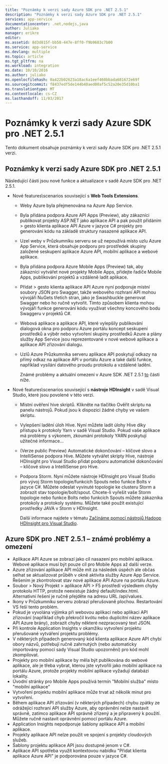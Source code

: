 ```yaml
---
title: "Poznámky k verzi sady Azure SDK pro .NET 2.5.1"
description: "Poznámky k verzi sady Azure SDK pro .NET 2.5.1"
services: app-service
documentationcenter: .net,nodejs,java
author: Juliako
manager: erikre
editor: 
ms.assetid: 8d3d815f-bb58-447e-8ff0-f9b9603c7b00
ms.service: app-service
ms.devlang: multiple
ms.topic: article
ms.tgt_pltfrm: na
ms.workload: integration
ms.date: 10/10/2016
ms.author: juliako
ms.openlocfilehash: 0a422b02623a18ac6a1eef460bbada681672e69f
ms.sourcegitcommit: f8437edf5de144b40aed00af5c52a20e35d10ba1
ms.translationtype: MT
ms.contentlocale: cs-CZ
ms.lasthandoff: 11/03/2017
---
```

# <a name="azure-sdk-for-net-251-release-notes"></a>Poznámky k verzi sady Azure SDK pro .NET 2.5.1
Tento dokument obsahuje poznámky k verzi sady Azure SDK pro .NET 2.5.1 verzi. 

## <a name="azure-sdk-for-net-251-release-notes"></a>Poznámky k verzi sady Azure SDK pro .NET 2.5.1
Následující části jsou nové funkce a aktualizace v sadě Azure SDK pro .NET 2.5.1.

* Nové features\scenarios související s **Web Tools Extensions**. 
  
  * Weby Azure byla přejmenována na Azure App Service. 
  * Byla přidána podpora Azure API Apps (Preview), aby zákazníci publikovat projekty ASP.NET jako aplikace API a pak použít přidáním > gesto klienta aplikace API Azure v jazyce C# projekty pro generování kódu na základě struktury nasazené aplikace API. 
  * Uzel weby v Průzkumníku serveru se už nepoužívá místo uzlu Azure App Service, která obsahuje podporu pro prostředek skupiny založené seskupení aplikace Azure API, mobilní aplikace a webové aplikace.
  * Byla přidána podpora Azure Mobile Apps (Preview) tak, aby zákazníci vytvářet nové projekty Mobile Apps, přidejte řadiče Mobile Apps, publikování projektů a vzdáleně ladit aplikace.
  * Přidat > gesto klienta aplikace API Azure nyní podporuje místní soubory JSON pro Swagger, takže webového rozhraní API mohou vývojáři NuGets třetích stran, jako je Swashbuckle generovat Swagger nebo ho ručně vytvořit. Tímto způsobem klienta mohou vývojáři funkce generování kódu využívat všechny koncového bodu Swaggeru v projektů C#. 
  * Webová aplikace a aplikace API, které vylepšily publikování dialogová okna pro podporu Azure portálu koncept seskupení prostředků a výběr nebo vytvoření skupiny prostředků Azure a plány služby App Service jsou reprezentované v nové webové aplikace a aplikace API zřizování dialogu. 
  * Uzlů Azure Průzkumníka serveru aplikace API poskytují odkazy na přímý odkaz na aplikace API v portálu Azure a také další funkce, například vysílání datového proudu protokolu a vzdálené ladění.
    
    Známé problémy a aktuální omezení v Azure SDK .NET 2.5.1 [to](app-service-release-notes.md#known_issues_2_5_1) části níže.
* Nové features\scenarios související s **nástroje HDInsight** v sadě Visual Studio, které jsou povolené v této verzi. 
  
  * Místní ověření hive skriptů. Klikněte na tlačítko Ověřit skriptu na panelu nástrojů. Pokud jsou k dispozici žádné chyby ve vašem skriptu. 
  * Vylepšení ladění úloh Hive. Nyní můžete ladit úlohy Hive díky přístupu k protokoly Yarn v sadě Visual Studio. Pokud vaše aplikace má problémy s výkonem, zkoumání protokoly YARN poskytují užitečné informace...
  * (Verze public Preview) Automatické dokončování – klíčové slovo a IntelliSense podpora Hive. Můžete vytvářet skripty Hive, nástroje HDInsight pro Visual Studio přidat podporu automatické dokončování – klíčové slovo a IntelliSense pro Hive.
  * Podpora Storm. Nyní můžete nástroje HDInsight pro Visual Studio pro vývoj Storm topologie/funkcích Spouts nebo funkce Bolts v jazyce C#. Můžete odeslat vyvinuté topologie ke clusteru Storm a zobrazit stav topologie/bolt/spout. Chcete-li vyřešit vaše Storm topologie nebo funkce Bolts nebo funkcích Spouts můžete zákazníka protokoly a protokoly systému. Můžete také použít existující prostředky JAVA v Storm v HDInsight.
    
    Další informace najdete v tématu [Začínáme pomocí nástrojů Hadoop HDInsight pro Visual Studio](../hdinsight/hadoop/apache-hadoop-visual-studio-tools-get-started.md).

## <a id="known_issues_2_5_1"></a>Azure SDK pro .NET 2.5.1 – známé problémy a omezení
* Aplikace API Azure se zobrazí jako cíl nasazení pro mobilní aplikace. Webové aplikace musí být pouze cíl pro Mobile Apps až další verze. 
* Azure zřizování aplikace API může mít za následek úspěch ale občas selhat se aktualizovat průběh v okně aktivita služby Azure App Service. Řešením je zkontrolovat stav nové aplikace API Azure na portálu Azure. 
* Soubor > Nový Projekt > aplikace API > F5 prostředí výsledkem chyby protokolu HTTP, protože neexistuje žádný default/index.html. Alternativní řešení je ručně přejděte na adresu URL /api/values. 
* Ikony v Průzkumníku serveru zobrazí přerušovaně plochou. Restartování VS řeší tento problém. 
* Pokud je vyvolána výjimka při webovou aplikaci nebo aplikaci API zřizování (například chyb překročil kvótu nebo duplicitní název aplikace API Azure brány), zobrazit chyby některé nezpracovaný text JSON. 
* Při kontrole Application Insights v okamžiku vytvoření projektu přerušované vytváření projektu problémy.
* V některých případech generovaný kód klienta aplikace Azure API chybí obory názvů, potřebují ručně zahrnutých (nebo automaticky importovány pomocí sady Visual Studio upozornění) pro kód mohl zkompilovat. 
* Projekty pro mobilní aplikace by měla být publikována do webové aplikace, ale je třeba vybrat, kterou jste vytvořili jako mobilní aplikace na portálu Azure, protože projekty mobilní aplikace vyžadují databázi lokality. 
* Úvodní stránky pro Mobile Apps používá termín "Mobilní služba" místo "mobilní aplikace" 
* Vytvoření projektu mobilní aplikace může trvat až několik minut pro vytvoření. 
* Během aplikace API zřizování (v některých případech) chybu zpátky ze odrážející rozhraní API služby Azure, aby oprávnění nelze nastavit správně, zatímco aplikace API správně zřízený a je připravený k použití. Můžete ručně nastavit oprávnění pomocí portálu Azure.
* Application Insights nepodporuje šablony aplikace API a mobilní aplikace.
* Projekty aplikace API nelze použít ve spojení s projekty cloudových služeb.
* Šablony projektu aplikace API jsou dostupné jenom v C#.
* Aplikace API spotřeba využít kontextovou nabídku "Přidat klienta aplikace Azure API" je podporována pouze v jazyce C#.

